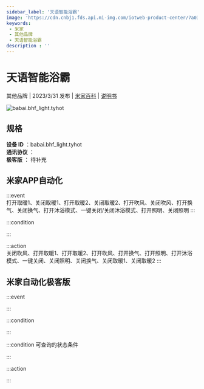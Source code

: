 ```yaml
---
sidebar_label: '天语智能浴霸'
image: 'https://cdn.cnbj1.fds.api.mi-img.com/iotweb-product-center/7a03aa4797a1150985b6e56242d54ff9_1676625902346.png?GalaxyAccessKeyId=AKVGLQWBOVIRQ3XLEW&Expires=9223372036854775807&Signature=LngUuAqhOfd5FmMJRiel0I2vswo='
keywords: 
 - 米家
 - 其他品牌
 - 天语智能浴霸
description : ''
---
```

# 天语智能浴霸

其他品牌 | 2023/3/31 发布 | [米家百科](https://home.mi.com/webapp/content/baike/product/index.html?model=babai.bhf_light.tyhot) | [说明书](https://home.mi.com/views/introduction.html?model=babai.bhf_light.tyhot&region=cn)

![babai.bhf_light.tyhot](https://cdn.cnbj1.fds.api.mi-img.com/iotweb-product-center/7a03aa4797a1150985b6e56242d54ff9_1676625902346.png?GalaxyAccessKeyId=AKVGLQWBOVIRQ3XLEW&Expires=9223372036854775807&Signature=LngUuAqhOfd5FmMJRiel0I2vswo=)

## 规格  
> 
**设备 ID** ：babai.bhf_light.tyhot  
**通讯协议** ：  
**极客版**  ： 待补充 


## 米家APP自动化  

:::event  
打开取暖1、关闭取暖1、打开取暖2、关闭取暖2、打开吹风、关闭吹风、打开换气、关闭换气、打开沐浴模式、一键关闭/关闭沐浴模式、打开照明、关闭照明
:::

:::condition  

:::

:::action   
关闭吹风、打开取暖1、打开取暖2、打开吹风、打开换气、打开照明、打开沐浴模式、一键关闭、关闭照明、关闭换气、关闭取暖1、关闭取暖2
:::

## 米家自动化极客版  

:::event  

:::

:::condition  

:::

:::condition 可查询的状态条件  

:::

:::action  

:::

        
